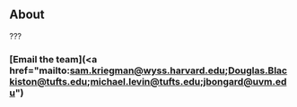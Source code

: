 ## About

???

### [Email the team](<a href="mailto:sam.kriegman@wyss.harvard.edu;Douglas.Blackiston@tufts.edu;michael.levin@tufts.edu;jbongard@uvm.edu")
